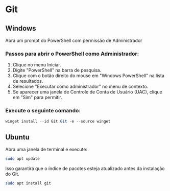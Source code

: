 # Git

## Windows

Abra um prompt do PowerShell com permissão de Administrador

### Passos para abrir o PowerShell como Administrador:

1. Clique no menu Iniciar.
2. Digite "PowerShell" na barra de pesquisa.
3. Clique com o botão direito do mouse em "Windows PowerShell" na lista de resultados.
4. Selecione "Executar como administrador" no menu de contexto.
5. Se aparecer uma janela de Controle de Conta de Usuário (UAC), clique em "Sim" para permitir.

### Execute o seguinte comando:

```powershell
winget install --id Git.Git -e --source winget
```

## Ubuntu

Abra uma janela de terminal e execute:

``` sh
sudo apt update
```

Isso garantirá que o índice de pacotes esteja atualizado antes da instalação do Git.

``` sh
sudo apt install git
```
